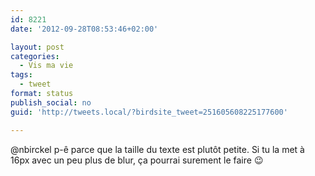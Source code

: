 ```yaml
---
id: 8221
date: '2012-09-28T08:53:46+02:00'

layout: post
categories:
  - Vis ma vie
tags:
  - tweet
format: status
publish_social: no
guid: 'http://tweets.local/?birdsite_tweet=251605608225177600'

---
```


@nbirckel p-ê parce que la taille du texte est plutôt petite. Si tu la met à 16px avec un peu plus de blur, ça pourrai surement le faire 😉